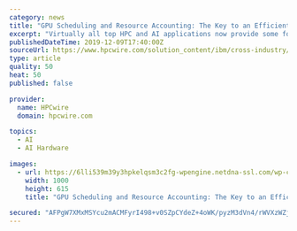 ```yaml
---
category: news
title: "GPU Scheduling and Resource Accounting: The Key to an Efficient AI Data Center"
excerpt: "Virtually all top HPC and AI applications now provide some form of GPU support, accelerating applications anywhere from 20% to a 1,000-fold[3]. NVIDIA’s CUDA environment makes GPUs easier to program, minimizing the learning curve for developers by ..."
publishedDateTime: 2019-12-09T17:40:00Z
sourceUrl: https://www.hpcwire.com/solution_content/ibm/cross-industry/gpu-scheduling-and-resource-accounting-the-key-to-an-efficient-ai-data-center/
type: article
quality: 50
heat: 50
published: false

provider:
  name: HPCwire
  domain: hpcwire.com

topics:
  - AI
  - AI Hardware

images:
  - url: https://6lli539m39y3hpkelqsm3c2fg-wpengine.netdna-ssl.com/wp-content/uploads/2019/12/shutterstock_1511025008.jpg
    width: 1000
    height: 615
    title: "GPU Scheduling and Resource Accounting: The Key to an Efficient AI Data Center"

secured: "AFPgW7XMxMSYcu2mACMFyrI498+v0SZpCYdeZ+4oWK/pyzM3dVn4/rWVXzWZjHIoVznLGbC3qFnVh3LwSO414h1rztfi0sKJroZ9O19xxuZIUE9zkD+W8fOI8OaWogWBkxDBO+H5XQro87L8SIwHjaeWQACMOc1D6yRQHICxCjvRoQbPobPB0oeBqdHJ6d9Q1n8ZRhQfC1xvf6BF9IPB9aj9LVqZETwQtVuisO9K+/lEPc+XdqYF3o0Xpux9HdoQaRmPLJBJdSMEtJso/0Da7A==;mx/90fMhohGba87F74RLuw=="
---
```


